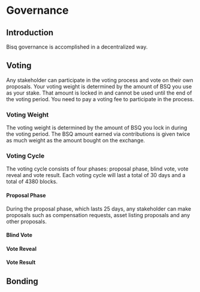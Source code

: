 # Governance

## Introduction

Bisq governance is accomplished in a decentralized way. 

## Voting
Any stakeholder can participate in the voting process and vote on their own proposals. 
Your voting weight is determined by the amount of BSQ you use as your stake. 
That amount is locked in and cannot be used until the end of the voting period. 
You need to pay a voting fee to participate in the process.

### Voting Weight
The voting weight is determined by the amount of BSQ you lock in during the voting period. The BSQ amount earned via contributions is given twice as much weight as the amount bought on the exchange. 

### Voting Cycle
The voting cycle consists of four phases: proposal phase, blind vote, vote reveal and vote result. Each voting cycle will last a total of 30 days and a total of 4380 blocks. 

#### Proposal Phase
During the proposal phase, which lasts 25 days, any stakeholder can make proposals such as compensation requests, asset listing proposals and any other proposals. 

#### Blind Vote 

#### Vote Reveal

#### Vote Result

## Bonding
